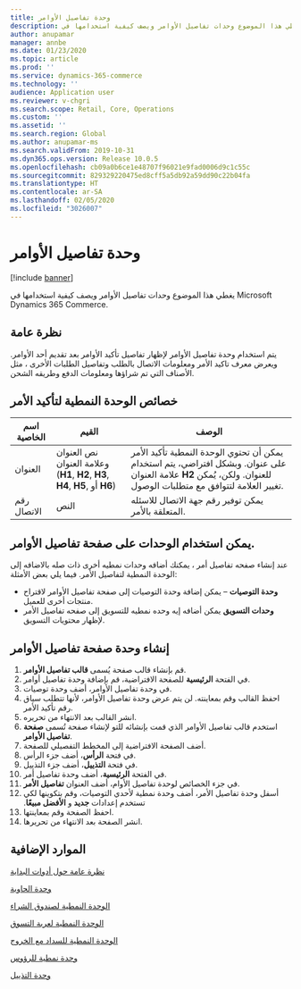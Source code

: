 ```yaml
---
title: وحدة تفاصيل الأوامر
description: يغطي هذا الموضوع وحدات تفاصيل الأوامر ويصف كيفية استخدامها في Microsoft Dynamics 365 Commerce.
author: anupamar
manager: annbe
ms.date: 01/23/2020
ms.topic: article
ms.prod: ''
ms.service: dynamics-365-commerce
ms.technology: ''
audience: Application user
ms.reviewer: v-chgri
ms.search.scope: Retail, Core, Operations
ms.custom: ''
ms.assetid: ''
ms.search.region: Global
ms.author: anupamar-ms
ms.search.validFrom: 2019-10-31
ms.dyn365.ops.version: Release 10.0.5
ms.openlocfilehash: cb09a0b6ce1e48707f96021e9fad0006d9c1c55c
ms.sourcegitcommit: 829329220475ed8cff5a5db92a59dd90c22b04fa
ms.translationtype: HT
ms.contentlocale: ar-SA
ms.lasthandoff: 02/05/2020
ms.locfileid: "3026007"
---
```

# <a name="order-details-module"></a>وحدة تفاصيل الأوامر


[!include [banner](includes/banner.md)]

يغطي هذا الموضوع وحدات تفاصيل الأوامر ويصف كيفية استخدامها في Microsoft Dynamics 365 Commerce.

## <a name="overview"></a>نظرة عامة

يتم استخدام وحدة تفاصيل الأوامر لإظهار تفاصيل تأكيد الأوامر بعد تقديم أحد الأوامر. ويعرض معرف تاكيد الأمر ومعلومات الاتصال بالطلب وتفاصيل الطلبات الأخرى ، مثل الأصناف التي تم شراؤها ومعلومات الدفع وطريقه الشحن.

## <a name="order-confirmation-module-properties"></a>خصائص الوحدة النمطية لتأكيد الأمر

| اسم الخاصية  | القيم | ‏‏الوصف |
|----------------|--------|-------------|
| العنوان        | نص العنوان وعلامة العنوان (**H1**, **H2**, **H3**, **H4**, **H5**, أو **H6**) | يمكن أن تحتوي الوحدة النمطية تأكيد الأمر على عنوان. وبشكل افتراضي، يتم استخدام علامة العنوان **H2** للعنوان. ولكن، يُمكن تغيير العلامة لتتوافق مع متطلبات الوصول. |
| رقم الاتصال | النص | يمكن توفير رقم جهة الاتصال للاسئله المتعلقة بالأمر. |

## <a name="modules-that-can-be-used-on-an-order-details-page"></a>يمكن استخدام الوحدات على صفحة تفاصيل الأوامر.

عند إنشاء صفحه تفاصيل أمر ، يمكنك أضافه وحدات نمطيه أخرى ذات صله بالاضافه إلى الوحدة النمطية لتفاصيل الأمر. فيما يلي بعض الأمثلة:

- **وحدة التوصيات** – يمكن إضافة وحدة التوصيات إلى صفحة تفاصيل الأوامر لاقتراح منتجات أخرى للعميل.
- **وحدات التسويق** يمكن أضافه إيه وحده نمطيه للتسويق إلى صفحه تفاصيل الأمر لإظهار محتويات التسويق.

## <a name="create-an-order-details-page-module"></a>إنشاء وحدة صفحة تفاصيل الأوامر

1. قم بإنشاء قالب صفحة يُسمى **قالب تفاصيل الأوامر**.
1. في الفتحة **الرئيسية** للصفحة الافتراضية، قم بإضافة وحدة تفاصيل أوامر.
1. في وحدة تفاصيل الأوامر، أضف وحدة توصيات.
1. احفظ القالب وقم بمعاينته. لن يتم عرض وحدة تفاصيل الأوامر، لأنها تتطلب سياق رقم تأكيد الأمر.
1. انشر القالب بعد الانتهاء من تحريره.
1. استخدم قالب تفاصيل الأوامر الذي قمت بإنشائه للتو لإنشاء صفحة تُسمى **صفحة تفاصيل الأوامر**.
1. أضف الصفحة الافتراضية إلى المخطط التفصيلي للصفحة.
1. في فتحة **الرأس**، أضف جزء الرأس.
1. في فتحة **التذييل**، أضف جزء التذييل.
1. في الفتحة **الرئيسية**، أضف وحدة تفاصيل أمر.
1. في جزء الخصائص لوحدة تفاصيل الأوام، أضف العنوان **تفاصيل الأمر**.
1. أسفل وحدة تفاصيل الأمر، أضف وحدة نمطية لأحدي التوصيات، وقم بتكوينها لكي تستخدم إعدادات **جديد** و **الأفضل مبيعًا‬‏‫**.
1. احفظ الصفحة وقم بمعاينتها.
1. انشر الصفحة بعد الانتهاء من تحريرها.

## <a name="additional-resources"></a>الموارد الإضافية

[نظرة عامة حول أدوات البداية](starter-kit-overview.md)

[وحدة الحاوية](add-container-module.md)

[الوحدة النمطية لصندوق الشراء](add-buy-box.md)

[الوحدة النمطية لعربة التسوق](add-cart-module.md)

[الوحدة النمطية للسداد مع الخروج](add-checkout-module.md)

[وحدة نمطية للرؤوس](author-header-module.md)

[وحدة التذييل](author-footer-module.md)
